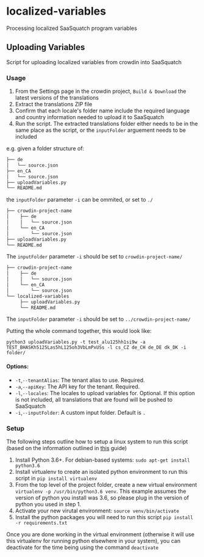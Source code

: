 # localized-variables

Processing localized SaaSquatch program variables

## Uploading Variables

Script for uploading localized variables from crowdin into SaaSquatch

### Usage
1. From the Settings page in the crowdin project, `Build & Download` the latest versions of the translations
2. Extract the translations ZIP file
3. Confirm that each locale's folder name include the required language and country information needed to upload it to SaaSquatch
4. Run the script. The extracted translations folder either needs to be in the same place as the script, or the `inputFolder` arguement needs to be included

e.g. given a folder structure of:

```bash
├── de
│   └── source.json
├── en_CA
│   └── source.json
├── uploadVariables.py
└── README.md
```
the `inputFolder` parameter `-i` can be ommited, or set to `./`


```bash
├── crowdin-project-name
│    ├── de
│    │   └── source.json
│    └── en_CA
│        └── source.json
├── uploadVariables.py
└── README.md
```
The `inputFolder` parameter `-i` should be set to `crowdin-project-name/`

```bash
├── crowdin-project-name
│    ├── de
│    │   └── source.json
│    └── en_CA
│        └── source.json
└── localized-variables
     ├── uploadVariables.py
     └── README.md

```
The `inputFolder` parameter `-i` should be set to `../crowdin-project-name/`


Putting the whole command together, this would look like:

`python3 uploadVariables.py -t test_alu125hh1si9w -a TEST_BHASKh5125Las5hL125oh3VbLmPxUSs -l cs_CZ de_CH de_DE dk_DK -i folder/`

#### Options:
- `-t`,`--tenantAlias`: The tenant alias to use. Required.
- `-a`,`--apiKey`: The API key for the tenant. Required.
- `-l`,`--locales`: The locales to upload variables for. Optional. If this option is not included, all translations that are found will be pushed to SaaSquatch
- `-i`,`--inputFolder`: A custom input folder. Default is `.`

### Setup
The following steps outline how to setup a linux system to run this script (based on the information outlined in [this](https://docs.python-guide.org/dev/virtualenvs/#lower-level-virtualenv) guide)

1. Install Python 3.6+. For debian-based systems: `sudo apt-get install python3.6`
2. Install virtualenv to create an isolated python environment to run this script in `pip install virtualenv`
3. From the top level of the project folder, create a new virtual environment `virtualenv -p /usr/bin/python3.6 venv`. This example assumes the version of python you install was 3.6, so please plug in the version of python you used in step 1.
4. Activate your new virutal environment: `source venv/bin/activate`
5. Install the python packages you will need to run this script `pip install -r requirements.txt`

Once you are done working in the virtual environment (otherwise it will use this virtualenv for running python elsewhere in your system), you can deactivate for the time being using the command `deactivate`